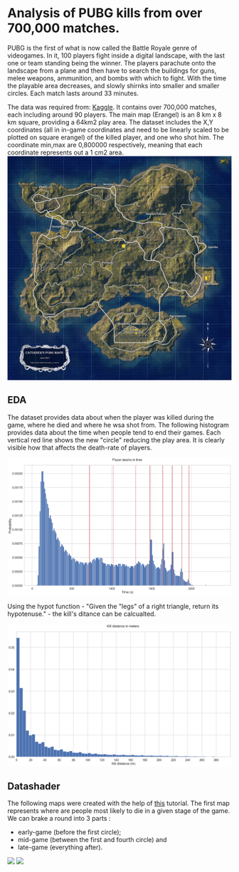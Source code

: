 # Analysis of PUBG kills from over 700,000 matches.

PUBG is the first of what is now called the Battle Royale genre of videogames. In it, 100 players fight inside a digital landscape, with the last one or team standing being the winner. The players parachute onto the landscape from a plane and then have to search the buildings for guns, melee weapons, ammunition, and bombs with which to fight. With the time the playable area decreases, and slowly shirnks into smaller and smaller circles. Each match lasts around 33 minutes.

The data was required from: [Kaggle](https://www.kaggle.com/skihikingkevin/pubg-match-deaths/). It contains over 700,000 matches, each including around 90 players. The main map (Erangel) is an 8 km x 8 km square, providing a 64km2 play area. The dataset includes the X,Y coordinates (all in in-game coordinates and need to be linearly scaled to be plotted on square erangel) of the killed player, and one who shot him. The coordinate min,max are 0,800000 respectively, meaning that each coordinate represents out a 1 cm2 area.
![](erangel.jpg)

## EDA

The dataset provides data about when the player was killed during the game, where he died and where he wsa shot from.
The following histogram provides data about the time when people tend to end their games. Each vertical red line shows the new "circle" reducing the play area. It is clearly visible how that affects the death-rate of players.

![](player_death_time_hist.png)

Using the hypot function - "Given the "legs" of a right triangle, return its hypotenuse." - the kill's ditance can be calcualted.

![](kill_distance.png)

## Datashader

The following maps were created with the help of [this](https://examples.pyviz.org/census/census.html) tutorial.
The first map represents where are people most likely to die in a given stage of the game. We can brake a round into 3 parts :
- early-game (before the first circle);
- mid-game (between the first and fourth circle) and
- late-game (everything after).

![](erangel_phase_cat.jpg)
![](erangel_fire.png)

